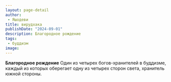 ```yaml
---
layout: page-detail
author:
 - Яшодеви
title: вирудхака
publishDate: "2024-09-01"
description: Благородное рождение
tags:
 - буддизм
image: 
---
```


__Благородное рождение__
Один из четырех богов-хранителей в буддизме, каждый из которых оберегает одну из четырех сторон света, хранитель южной стороны.


